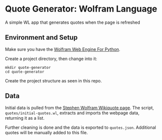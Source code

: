 # Quote Generator: Wolfram Language
A simple WL app that generates quotes when the page is refreshed

## Environment and Setup
Make sure you have the [Wolfram Web Engine For Python](https://github.com/WolframResearch/WolframWebEngineForPython).

Create a project directory, then change into it:
```
mkdir quote-generator
cd quote-generator
```
Create the project structure as seen in this repo.

## Data
Initial data is pulled from the [Stephen Wolfram Wikiquote page](https://en.wikiquote.org/wiki/Stephen_Wolfram). The script, `quotes/initial-quotes.wl`, extracts and imports the webpage data, returning it as a list.

Further cleaning is done and the data is exported to `quotes.json`. Additional quotes will be manually added to this file.
